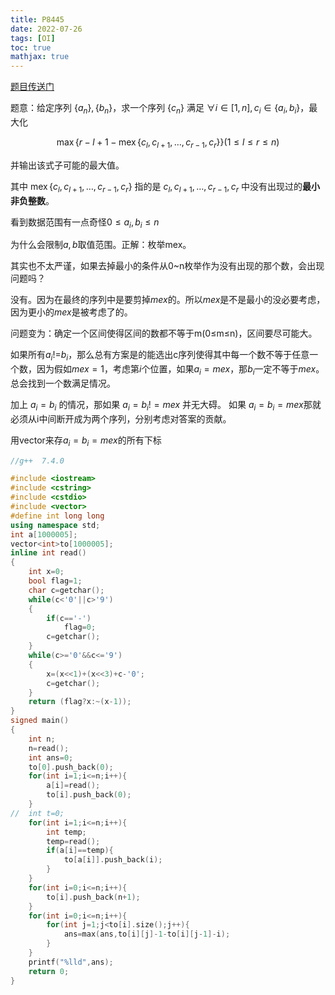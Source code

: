 ```yaml
---
title: P8445
date: 2022-07-26
tags: [OI]
toc: true
mathjax: true
---
```



[题目传送门](/problem/P8445)

题意：给定序列 $\{a_n\},\{b_n\}$，求一个序列 $\{c_n\}$ 满足 $\forall i\in[1,n],c_i\in\{a_i,b_i\}$，最大化

$$\max\{r-l+1-\operatorname{mex}\{c_l,c_{l+1},\dots, c_{r-1},c_r\}\}(1\le l\le r\le n)$$

并输出该式子可能的最大值。

其中 $\operatorname{mex}\{c_l,c_{l+1},\dots,c_{r-1},c_r\}$ 指的是 $c_l,c_{l+1},\dots,c_{r-1},c_r$ 中没有出现过的**最小非负整数**。


看到数据范围有一点奇怪$0
\leq a_i,b_i\leq n$

为什么会限制$a,b$取值范围。正解：枚举mex。

其实也不太严谨，如果去掉最小的条件从0~n枚举作为没有出现的那个数，会出现问题吗？

没有。因为在最终的序列中是要剪掉$mex$的。所以$mex$是不是最小的没必要考虑，因为更小的$mex$是被考虑了的。

问题变为：确定一个区间使得区间的数都不等于m(0$\leq$m$\leq$n)，区间要尽可能大。

如果所有$a_i$!=$b_i$，那么总有方案是的能选出c序列使得其中每一个数不等于任意一个数，因为假如$mex=1$，考虑第$i$个位置，如果$a_i=mex$，那$b_i$一定不等于$mex$。总会找到一个数满足情况。

加上 $a_i=b_i$ 的情况，那如果 $a_i=b_i!=mex$ 并无大碍。
如果 $a_i=b_i=mex$那就必须从i中间断开成为两个序列，分别考虑对答案的贡献。

用vector来存$a_i=b_i=mex$的所有下标

```cpp
//g++  7.4.0

#include <iostream>
#include <cstring>
#include <cstdio>
#include <vector>
#define int long long
using namespace std;
int a[1000005];
vector<int>to[1000005];
inline int read()
{
	int x=0;
	bool flag=1;
	char c=getchar();
	while(c<'0'||c>'9')
	{
		if(c=='-')
			flag=0;
		c=getchar();
	}
	while(c>='0'&&c<='9')
	{
		x=(x<<1)+(x<<3)+c-'0';
		c=getchar();
	}
	return (flag?x:~(x-1));
}
signed main()
{
    int n;
    n=read();
    int ans=0;
    to[0].push_back(0); 
    for(int i=1;i<=n;i++){
    	a[i]=read();
    	to[i].push_back(0);
	}
//	int t=0;
	for(int i=1;i<=n;i++){
		int temp;
		temp=read();
		if(a[i]==temp){
			to[a[i]].push_back(i);
		}
	}
	for(int i=0;i<=n;i++){
		to[i].push_back(n+1);
	}
	for(int i=0;i<=n;i++){
		for(int j=1;j<to[i].size();j++){
			ans=max(ans,to[i][j]-1-to[i][j-1]-i);
		}
	}
	printf("%lld",ans);
    return 0;
}
```


